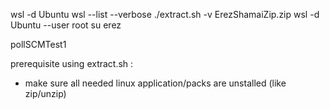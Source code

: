 
wsl -d Ubuntu
wsl --list --verbose
./extract.sh -v ErezShamaiZip.zip
wsl -d Ubuntu --user root
su erez

pollSCMTest1

prerequisite using extract.sh :
- make sure all needed linux application/packs are unstalled (like zip/unzip)